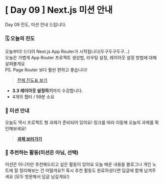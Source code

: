 # [ Day 09 ] Next.js 미션 안내

Day 09 진도, 미션 안내 드립니다.

### 🗓️ 오늘의 진도

오늘부터! 드디어 Next.js App Router가 시작됩니다(두구두구두구...)  
오늘은 가볍게 App Router 프로젝트 생성법, 라우팅 설정, 레이아웃 설정 방법에 대해 살펴볼게요  
PS. Page Router 보다 훨씬 편하고 좋습니다!

> [전체 진도표 보기](https://winterlood.notion.site/Next-js-2d88c12bf13041dab85068953a5a78a0?pvs=4)

- **3.3 레이아웃 설정하기**까지 수강합니다.
- 4개의 챕터 / 59분 소요

### 🎯 미션 안내

오늘도 역시 프로젝트 형 과제가 준비되어 있어요!
링크를 따라 이동해 오늘의 과제를 확인해보세요!

> **[과제 보러가기](https://github.com/winterlood/onebite-next-challenge/blob/main/missions/day09/mission)**

### 🙌 추천하는 활동(미션은 아님, 선택)

미션은 아니지만 추천해드리고 싶은 활동이 있어요
오늘 배운 내용을 블로그나 개인 노트에 잘 정리해보는 건 어떨까요?!
혹시 추천 활동도 완료하셨다면 답글에 함께 남겨주세요
(모두 방문해서 답글 남길게요!)
